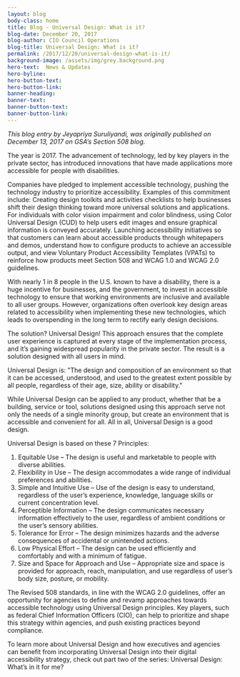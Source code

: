 ```yaml
---
layout: blog
body-class: home
title: Blog - Universal Design: What is it?
blog-date: December 20, 2017
blog-author: CIO Council Operations
blog-title: Universal Design: What is it?
permalink: /2017/12/20/universal-design-what-is-it/
background-image: /assets/img/grey.background.png
hero-text:  News & Updates
hero-byline:
hero-button-text: 
hero-button-link: 
banner-heading: 
banner-text: 
banner-button-text: 
banner-button-link: 
---
```


<i>This blog entry by Jeyapriya Suruliyandi, was originally published on December 13, 2017 on GSA’s Section 508 blog.</I>

The year is 2017. The advancement of technology, led by key players in the private sector, has introduced innovations that have made applications more accessible for people with disabilities.

Companies have pledged to implement accessible technology, pushing the technology industry to prioritize accessibility. Examples of this commitment include:
Creating design toolkits and activities checklists to help businesses shift their design thinking toward more universal solutions and applications.
For individuals with color vision impairment and color blindness, using Color Universal Design (CUD) to help users edit images and ensure graphical information is conveyed accurately.
Launching accessibility initiatives so that customers can learn about accessible products through whitepapers and demos, understand how to configure products to achieve an accessible output, and view Voluntary Product Accessibility Templates (VPATs) to reinforce how products meet Section 508 and WCAG 1.0 and WCAG 2.0 guidelines.

With nearly 1 in 8 people in the U.S. known to have a disability, there is a huge incentive for businesses, and the government, to invest in accessible technology to ensure that working environments are inclusive and available to all user groups. However, organizations often overlook key design areas related to accessibility when implementing these new technologies, which leads to overspending in the long term to rectify early design decisions.

The solution? Universal Design! This approach ensures that the complete user experience is captured at every stage of the implementation process, and it’s gaining widespread popularity in the private sector. The result is a solution designed with all users in mind.

Universal Design is: "The design and composition of an environment so that it can be accessed, understood, and used to the greatest extent possible by all people, regardless of their age, size, ability or disability." 

While Universal Design can be applied to any product, whether that be a building, service or tool, solutions designed using this approach serve not only the needs of a single minority group, but create an environment that is accessible and convenient for all. All in all, Universal Design is a good design.

Universal Design is based on these 7 Principles:

1) Equitable Use – The design is useful and marketable to people with diverse abilities.
2) Flexibility in Use – The design accommodates a wide range of individual preferences and abilities.
3) Simple and Intuitive Use – Use of the design is easy to understand, regardless of the user’s experience, knowledge, language skills or current concentration level.
4) Perceptible Information – The design communicates necessary information effectively to the user, regardless of ambient conditions or the user’s sensory abilities.
5) Tolerance for Error – The design minimizes hazards and the adverse consequences of accidental or unintended actions.
6) Low Physical Effort – The design can be used efficiently and comfortably and with a minimum of fatigue.
7) Size and Space for Approach and Use – Appropriate size and space is provided for approach, reach, manipulation, and use regardless of user’s body size, posture, or mobility.

The Revised 508 standards, in line with the WCAG 2.0 guidelines, offer an opportunity for agencies to define and revamp approaches towards accessible technology using Universal Design principles. Key players, such as federal Chief Information Officers (CIO), can help to prioritize and shape this strategy within agencies, and push existing practices beyond compliance.

To learn more about Universal Design and how executives and agencies can benefit from incorporating Universal Design into their digital accessibility strategy, check out part two of the series: Universal Design: What’s in it for me?
